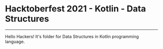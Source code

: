 # Hacktoberfest 2021 - Kotlin - Data Structures
___
Hello Hackers! It's folder for Data Structures in Kotlin programming language.